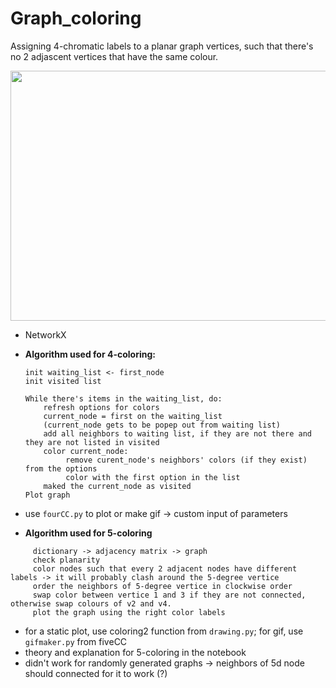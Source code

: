 # Graph_coloring
Assigning 4-chromatic labels to a planar graph vertices, such that there's no 2 adjascent vertices that have the same colour.

<img src="https://user-images.githubusercontent.com/65451658/216033613-cb2084e9-afb7-424f-9e72-1415e1d04309.gif" width="600" height="400"/>

+ NetworkX


+ **Algorithm used for 4-coloring:**
     ```
     init waiting_list <- first_node
     init visited list
     
     While there's items in the waiting_list, do:
         refresh options for colors
         current_node = first on the waiting_list 
         (current_node gets to be popep out from waiting list)
         add all neighbors to waiting list, if they are not there and they are not listed in visited
         color current_node:
              remove curent_node's neighbors' colors (if they exist) from the options
              color with the first option in the list
         maked the current_node as visited
     Plot graph
     ```
+ use ```fourCC.py``` to plot or make gif -> custom input of parameters



+ **Algorithm used for 5-coloring**
```
     dictionary -> adjacency matrix -> graph
     check planarity
     color nodes such that every 2 adjacent nodes have different labels -> it will probably clash around the 5-degree vertice
     order the neighbors of 5-degree vertice in clockwise order
     swap color between vertice 1 and 3 if they are not connected, otherwise swap colours of v2 and v4.
     plot the graph using the right color labels
```
  
  + for a static plot, use coloring2 function from ```drawing.py```; for gif, use ```gifmaker.py``` from fiveCC
  + theory and explanation for 5-coloring in the notebook
  + didn't work for randomly generated graphs -> neighbors of 5d node should connected for it to work (?)




